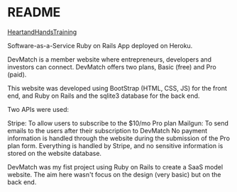 # README

[HeartandHandsTraining](http://www.heartandhandstraining.com) 

Software-as-a-Service Ruby on Rails App deployed on Heroku.

DevMatch is a member website where entrepreneurs, developers and investors can connect. DevMatch offers two plans, Basic (free) and Pro (paid).

This website was developed using BootStrap (HTML, CSS, JS) for the front end, and Ruby on Rails and the sqlite3 database for the back end.

Two APIs were used:

Stripe: To allow users to subscribe to the $10/mo Pro plan
Mailgun: To send emails to the users after their subscription to DevMatch
No payment information is handled through the website during the submission of the Pro plan form. Everything is handled by Stripe, and no sensitive information is stored on the website database.

DevMatch was my fist project using Ruby on Rails to create a SaaS model website. The aim here wasn't focus on the design (very basic) but on the back end.
<!--This README would normally document whatever steps are necessary to get the-->
<!--application up and running.-->

<!--Things you may want to cover:-->

<!--* Ruby version-->

<!--* System dependencies-->

<!--* Configuration-->

<!--* Database creation-->

<!--* Database initialization-->

<!--* How to run the test suite-->

<!--* Services (job queues, cache servers, search engines, etc.)-->

<!--* Deployment instructions-->

<!--* ...-->
